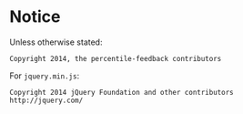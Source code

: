 # Notice

Unless otherwise stated:

```
Copyright 2014, the percentile-feedback contributors
```

For `jquery.min.js`:

```
Copyright 2014 jQuery Foundation and other contributors
http://jquery.com/
```
